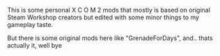 This is some personal X C O M 2 mods that mostly is based on original Steam Workshop creators but edited with some minor things to my gameplay taste.

But there is some original mods here like "GrenadeForDays", and.. thats actually it, well bye
